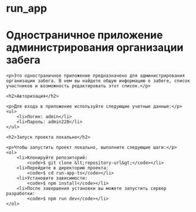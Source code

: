 # run_app
 <h1>Одностраничное приложение администрирования организации забега</h1>

    <p>Это одностраничное приложение предназначено для администрирования организации забега. В нем вы найдете общую информацию о забеге, список участников и возможность редактировать этот список.</p>

    <h2>Авторизация</h2>

    <p>Для входа в приложение используйте следующие учетные данные:</p>
    <ul>
        <li>Логин: admin</li>
        <li>Пароль: admin228</li>
    </ul>

    <h2>Запуск проекта локально</h2>

    <p>Чтобы запустить проект локально, выполните следующие шаги:</p>
    <ol>
        <li>Клонируйте репозиторий:
            <code>$ git clone &lt;repository-url&gt;</code></li>
        <li>Перейдите в директорию проекта:
            <code>$ cd run-app-ts</code></li>
        <li>Установите зависимости:
            <code>$ npm install</code></li>
        <li>После завершения установки вы можете запустить сервер разработки:
            <code>$ npm run dev</code></li>
    </ol>
